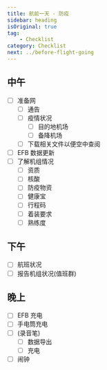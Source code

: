 ```yaml
---
title: 航前一天 - 防疫
sidebar: heading
isOriginal: true
tag:
    - Checklist
category: Checklist
next: ../before-flight-going
---
```


## 中午

-   [ ] 准备网
    -   [ ] 通告
    -   [ ] 疫情状况
        -   [ ] 目的地机场
        -   [ ] 备降机场
    -   [ ] 下载相关文件以便空中查阅
-   [ ] EFB 数据更新
-   [ ] 了解机组情况
    -   [ ] 资质
    -   [ ] 核酸
    -   [ ] 防疫物资
    -   [ ] 健康宝
    -   [ ] 行程码
    -   [ ] 着装要求
    -   [ ] 熟练度

## 下午

-   [ ] 航班状况
-   [ ] 报告机组状况(值班群)

## 晚上

-   [ ] EFB 充电
-   [ ] 手电筒充电
-   [ ] (录音笔)
    -   [ ] 数据导出
    -   [ ] 充电
-   [ ] 闹钟
